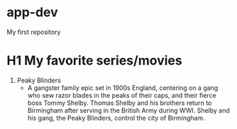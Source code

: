 # app-dev
My first repository 

# H1 My favorite series/movies
1. Peaky Blinders
   - A gangster family epic set in 1900s England, centering on a gang who sew razor blades in the peaks of their caps, and their fierce boss Tommy Shelby. Thomas Shelby and his brothers return to Birmingham after serving in the British Army during WWI. Shelby and his gang, the Peaky Blinders, control the city of Birmingham.
  
   
